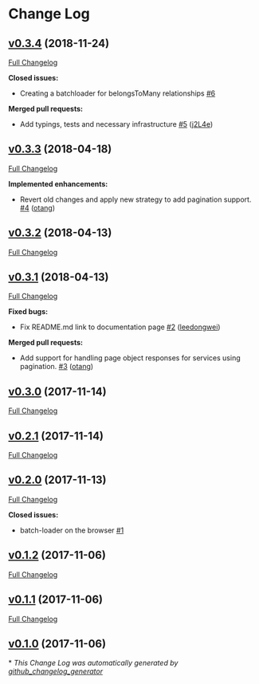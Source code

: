 # Change Log

## [v0.3.4](https://github.com/feathers-plus/batch-loader/tree/v0.3.4) (2018-11-24)
[Full Changelog](https://github.com/feathers-plus/batch-loader/compare/v0.3.3...v0.3.4)

**Closed issues:**

- Creating a batchloader for belongsToMany relationships [\#6](https://github.com/feathers-plus/batch-loader/issues/6)

**Merged pull requests:**

- Add typings, tests and necessary infrastructure [\#5](https://github.com/feathers-plus/batch-loader/pull/5) ([j2L4e](https://github.com/j2L4e))

## [v0.3.3](https://github.com/feathers-plus/batch-loader/tree/v0.3.3) (2018-04-18)
[Full Changelog](https://github.com/feathers-plus/batch-loader/compare/v0.3.2...v0.3.3)

**Implemented enhancements:**

- Revert old changes and apply new strategy to add pagination support. [\#4](https://github.com/feathers-plus/batch-loader/pull/4) ([otang](https://github.com/otang))

## [v0.3.2](https://github.com/feathers-plus/batch-loader/tree/v0.3.2) (2018-04-13)
[Full Changelog](https://github.com/feathers-plus/batch-loader/compare/v0.3.1...v0.3.2)

## [v0.3.1](https://github.com/feathers-plus/batch-loader/tree/v0.3.1) (2018-04-13)
[Full Changelog](https://github.com/feathers-plus/batch-loader/compare/v0.3.0...v0.3.1)

**Fixed bugs:**

- Fix README.md link to documentation page [\#2](https://github.com/feathers-plus/batch-loader/pull/2) ([leedongwei](https://github.com/leedongwei))

**Merged pull requests:**

- Add support for handling page object responses for services using pagination. [\#3](https://github.com/feathers-plus/batch-loader/pull/3) ([otang](https://github.com/otang))

## [v0.3.0](https://github.com/feathers-plus/batch-loader/tree/v0.3.0) (2017-11-14)
[Full Changelog](https://github.com/feathers-plus/batch-loader/compare/v0.2.1...v0.3.0)

## [v0.2.1](https://github.com/feathers-plus/batch-loader/tree/v0.2.1) (2017-11-14)
[Full Changelog](https://github.com/feathers-plus/batch-loader/compare/v0.2.0...v0.2.1)

## [v0.2.0](https://github.com/feathers-plus/batch-loader/tree/v0.2.0) (2017-11-13)
[Full Changelog](https://github.com/feathers-plus/batch-loader/compare/v0.1.2...v0.2.0)

**Closed issues:**

- batch-loader on the browser [\#1](https://github.com/feathers-plus/batch-loader/issues/1)

## [v0.1.2](https://github.com/feathers-plus/batch-loader/tree/v0.1.2) (2017-11-06)
[Full Changelog](https://github.com/feathers-plus/batch-loader/compare/v0.1.1...v0.1.2)

## [v0.1.1](https://github.com/feathers-plus/batch-loader/tree/v0.1.1) (2017-11-06)
[Full Changelog](https://github.com/feathers-plus/batch-loader/compare/v0.1.0...v0.1.1)

## [v0.1.0](https://github.com/feathers-plus/batch-loader/tree/v0.1.0) (2017-11-06)


\* *This Change Log was automatically generated by [github_changelog_generator](https://github.com/skywinder/Github-Changelog-Generator)*